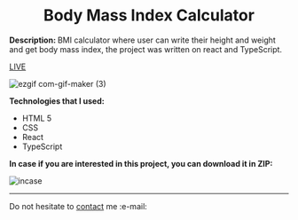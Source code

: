 
<h1 align = "center">Body Mass Index Calculator</h1>
<p><b>Description: </b>BMI calculator where user can write their height and weight and get body mass index, the project was written on react and TypeScript.</p> 
<a href = "https://vladyslavos.github.io/BMI/">LIVE</a>

![ezgif com-gif-maker (3)](https://user-images.githubusercontent.com/67589338/195985496-9dc4d5d8-68cf-4582-89a7-c305a77aa396.gif)




<b>Technologies that I used:</b>
<ul>
  <li>HTML 5</li>
  <li>CSS</li>
  <li>React</li>
  <li>TypeScript</li>
</ul>


<b>In case if you are interested in this project, you can download it in ZIP:</b>


![incase](https://user-images.githubusercontent.com/67589338/126912295-1e69ace5-af2d-4a8c-96a9-41aa909c8c43.png)
<hr>

<p>Do not hesitate to <a href="mailto:vladyslawork@gmail.com">contact</a> me :e-mail:</p>
